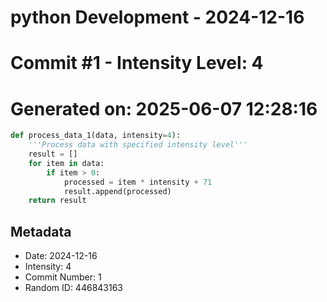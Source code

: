 ﻿# python Development - 2024-12-16
# Commit #1 - Intensity Level: 4
# Generated on: 2025-06-07 12:28:16
```python
def process_data_1(data, intensity=4):
    '''Process data with specified intensity level'''
    result = []
    for item in data:
        if item > 0:
            processed = item * intensity + 71
            result.append(processed)
    return result
```
## Metadata
- Date: 2024-12-16
- Intensity: 4
- Commit Number: 1
- Random ID: 446843163
